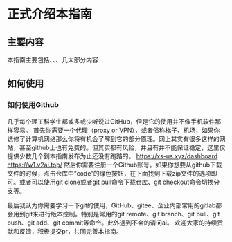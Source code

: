 ﻿# 正式介绍本指南
## 主要内容
本指南主要包括、、、几大部分内容
## 如何使用
### 如何使用Github
几乎每个理工科学生都或多或少听说过GitHub，但是它的使用并不像手机软件那样容易。
首先你需要一个代理（proxy or VPN），或者俗称梯子、机场，如果你选修了计算机网络那么你将有机会了解到它的部分原理。网上其实有很多这样的网站，甚至github上也有免费的。但其实都有风险，并且有并不能保证稳定，这里仅提供少数几个到本指南发布为止还没有跑路的。
https://xs-us.xyz/dashboard
https://w1.v2ai.top/
然后你需要注册一个Github账号。如果你想要从github下载文件的时候，点击仓库中“code”的绿色按钮，在下面找到下载zip文件的选项即可。或者可以使用git clone或者git pull命令下载仓库、git checkout命令切换分支等。

最后我认为你需要学习一下git的使用，GitHub、gitee、企业内部常用的gitlab都会用到git来进行版本控制。特别是常用的git remote、git branch、git pull、git push、git add、git commit等命令。此外遇到不会的请问ai。
欢迎大家的持续贡献和反馈，积极提交pr，共同完善本指南。

